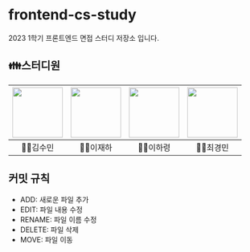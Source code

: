 # frontend-cs-study
2023 1학기 프론트엔드 면접 스터디 저장소 입니다.

## 👪스터디원

| <a href="https://github.com/milk717"><img src="https://avatars.githubusercontent.com/u/57657868?v=4" width="100"></a> | <a href="https://github.com/Leejha"><img src="https://avatars.githubusercontent.com/u/57664427?v=4" width="100"></a> | <a href="https://github.com/haryung-lee"><img src="https://avatars.githubusercontent.com/u/64428916?v=4" width="100"></a> |<a href="https://github.com/KimWash"><img src="https://avatars.githubusercontent.com/u/47469682?v=4" width="100"></a>|
| :---: | :---: | :---: | :--: |
| 🧑‍💻김수민 | 🧑‍💻이재하 | 🧑‍💻이하령 | 🧑‍💻최경민 | 

## 커밋 규칙
- ADD: 새로운 파일 추가
- EDIT: 파일 내용 수정
- RENAME: 파일 이름 수정
- DELETE: 파일 삭제
- MOVE: 파일 이동
